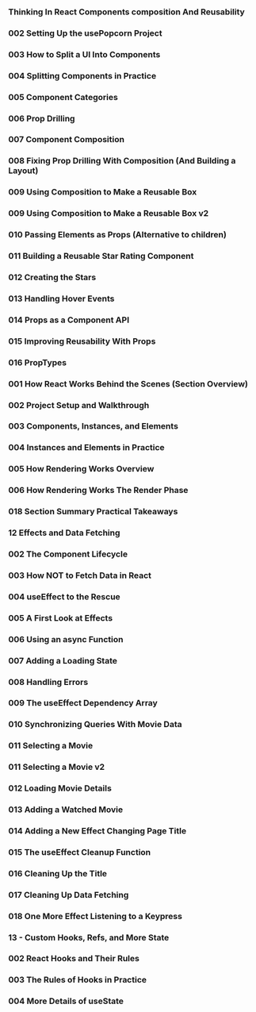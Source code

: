 ### Thinking In React Components composition And Reusability
### 002 Setting Up the usePopcorn Project
### 003 How to Split a UI Into Components
### 004 Splitting Components in Practice
### 005 Component Categories
### 006 Prop Drilling
### 007 Component Composition
### 008 Fixing Prop Drilling With Composition (And Building a Layout)
### 009 Using Composition to Make a Reusable Box
### 009 Using Composition to Make a Reusable Box v2
### 010 Passing Elements as Props (Alternative to children)
### 011 Building a Reusable Star Rating Component
### 012 Creating the Stars
### 013 Handling Hover Events
### 014 Props as a Component API
### 015 Improving Reusability With Props
### 016 PropTypes
### 001 How React Works Behind the Scenes (Section Overview)
### 002 Project Setup and Walkthrough
### 003 Components, Instances, and Elements
### 004 Instances and Elements in Practice
### 005 How Rendering Works Overview
### 006 How Rendering Works The Render Phase
### 018 Section Summary Practical Takeaways
### 12 Effects and Data Fetching
### 002 The Component Lifecycle
### 003 How NOT to Fetch Data in React
### 004 useEffect to the Rescue
### 005 A First Look at Effects
### 006 Using an async Function
### 007 Adding a Loading State
### 008 Handling Errors
### 009 The useEffect Dependency Array
### 010 Synchronizing Queries With Movie Data
### 011 Selecting a Movie
### 011 Selecting a Movie v2
### 012 Loading Movie Details
### 013 Adding a Watched Movie
### 014 Adding a New Effect Changing Page Title
### 015 The useEffect Cleanup Function
### 016 Cleaning Up the Title
### 017 Cleaning Up Data Fetching
### 018 One More Effect Listening to a Keypress
### 13 - Custom Hooks, Refs, and More State
### 002 React Hooks and Their Rules
### 003 The Rules of Hooks in Practice
### 004 More Details of useState
